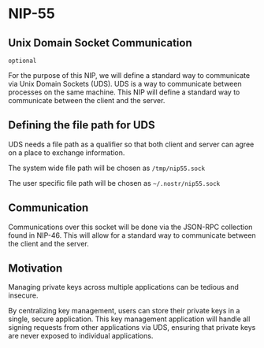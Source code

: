 NIP-55
======

Unix Domain Socket Communication
--------------------------------

`optional`

For the purpose of this NIP, we will define a standard way to communicate via Unix Domain Sockets (UDS). UDS is a way to communicate between processes on the same machine. This NIP will define a standard way to communicate between the client and the server. 

## Defining the file path for UDS

UDS needs a file path as a qualifier so that both client and server can agree on a place to exchange information.

The system wide file path will be chosen as `/tmp/nip55.sock`

The user specific file path will be chosen as `~/.nostr/nip55.sock`

## Communication

Communications over this socket will be done via the JSON-RPC collection found in NIP-46. This will allow for a standard way to communicate between the client and the server.

## Motivation

Managing private keys across multiple applications can be tedious and insecure.

By centralizing key management, users can store their private keys in a single, secure application. This key management application will handle all signing requests from other applications via UDS, ensuring that private keys are never exposed to individual applications.
